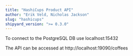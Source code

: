 ```yaml
---
title: "HashiCups Product API"
author: "Erik Veld, Nicholas Jackson"
slug: "hashicups"
shipyard_version: ">= 0.3.0"
---
```


To connect to the PostgreSQL DB use localhost:15432
    
The API can be accessed at http://localhost:19090/coffees